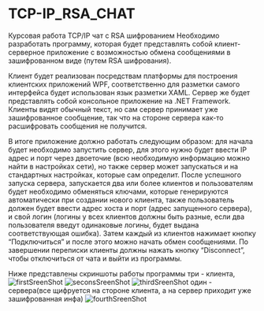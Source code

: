 # TCP-IP_RSA_CHAT
Курсовая работа TCP/IP чат с RSA шифрованием
  Необходимо разработать программу, которая будет представлять собой клиент-серверное приложение с возможностью обмена сообщениями в зашифрованном виде (путем RSA шифрования).

  Клиент будет реализован посредствам платформы для построения клиентских приложений WPF, соответственно для разметки самого интерфейса будет использован язык разметки XAML. Сервер же будет представлять собой консольное приложение на .NET Framework. Клиенты видят обычный текст, но сам сервер принимает уже зашифрованное сообщение, так что на стороне сервера как-то расшифровать сообщения не получится.

  В итоге приложение должно работать следующим образом: для начала будет необходимо запустить сервер, для этого нужно будет ввести IP адрес и порт через двоеточие (всю необходимую информацию можно найти в настройках сети), но также сервер может запускаться и на стандартных настройках, которые сам определит. После успешного запуска сервера, запускается два или более клиентов и пользователям будет необходимо обменяться ключами, которые генерируются автоматически при создании нового клиента, также пользователь должен будет ввести адрес хоста и порт (адрес запущенного сервера), и свой логин (логины у всех клиентов должны быть разные, если два пользователя введут одинаковые логины, будет выдана соответствующая ошибка). Затем каждый из клиентов нажимает кнопку “Подключиться” и после этого можно начать обмен сообщениями. По завершении переписки клиенты должны нажать кнопку “Disconnect”, чтобы отключиться от чата и выйти из программы.
  
Ниже представлены скриншоты работы программы три - клиента, 
![firstSreenShot](https://user-images.githubusercontent.com/83035922/152799773-a875bcfa-e28e-4232-b32f-7cf005d7b7c3.png)
![seconsSreenShot](https://user-images.githubusercontent.com/83035922/152799779-247c2969-c2c6-4d64-8609-f6d29e1a7d71.png)
![thirdSreenShot](https://user-images.githubusercontent.com/83035922/152799786-3025b241-e268-47d0-9f67-c88312fe4f4a.png)
один - сервера(все щифруется на стороне клиента, а на сервер приходит уже зашифрованная инфа)
![fourthSreenShot](https://user-images.githubusercontent.com/83035922/152799830-470b6eba-e749-404b-9af5-cc946fea084b.png)
